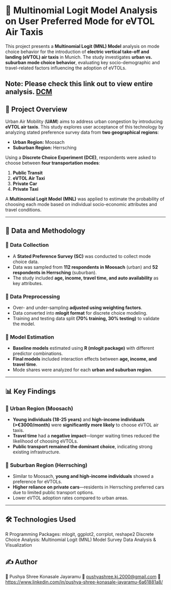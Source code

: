 # 🚀 Multinomial Logit Model Analysis on User Preferred Mode for eVTOL Air Taxis  

This project presents a **Multinomial Logit (MNL) Model** analysis on mode choice behavior for the introduction of **electric vertical take-off and landing (eVTOL) air taxis** in Munich. The study investigates **urban vs. suburban mode choice behavior**, evaluating key socio-demographic and travel-related factors influencing the adoption of eVTOLs.

Note: Please check this link out to view entire analysis. [DCM](https://pushyashree.github.io/Discrete_Choice_Models/)
---

## 📌 Project Overview  

Urban Air Mobility (**UAM**) aims to address urban congestion by introducing **eVTOL air taxis**. This study explores user acceptance of this technology by analyzing stated preference survey data from **two geographical regions**:  
- **Urban Region:** Moosach  
- **Suburban Region:** Herrsching  

Using a **Discrete Choice Experiment (DCE)**, respondents were asked to choose between **four transportation modes**:  
1. **Public Transit**  
2. **eVTOL Air Taxi**  
3. **Private Car**  
4. **Private Taxi**  

A **Multinomial Logit Model (MNL)** was applied to estimate the probability of choosing each mode based on individual socio-economic attributes and travel conditions.

---

## 📂 Data and Methodology  

### 🔹 **Data Collection**  
- A **Stated Preference Survey (SC)** was conducted to collect mode choice data.  
- Data was sampled from **112 respondents in Moosach** (urban) and **52 respondents in Herrsching** (suburban).  
- The study included **age, income, travel time, and auto availability** as key attributes.

### 🔹 **Data Preprocessing**  
- Over- and under-sampling **adjusted using weighting factors**.  
- Data converted into **mlogit format** for discrete choice modeling.  
- Training and testing data split **(70% training, 30% testing)** to validate the model.

### 🔹 **Model Estimation**  
- **Baseline models** estimated using **R (mlogit package)** with different predictor combinations.  
- **Final models** included interaction effects between **age, income, and travel time**.  
- Mode shares were analyzed for each **urban and suburban region**.

---

## 📊 Key Findings  

### 📍 **Urban Region (Moosach)**  
- **Young individuals (18-25 years)** and **high-income individuals (>€3000/month)** were **significantly more likely** to choose eVTOL air taxis.  
- **Travel time** had a **negative impact**—longer waiting times reduced the likelihood of choosing eVTOLs.  
- **Public transport remained the dominant choice**, indicating strong existing infrastructure.  

### 📍 **Suburban Region (Herrsching)**  
- Similar to Moosach, **young and high-income individuals** showed a preference for eVTOLs.  
- **Higher reliance on private cars**—residents in Herrsching preferred cars due to limited public transport options.  
- Lower eVTOL adoption rates compared to urban areas.  

---
## 🛠️ Technologies Used
R Programming
Packages: mlogit, ggplot2, corrplot, reshape2
Discrete Choice Analysis: Multinomial Logit (MNL) Model
Survey Data Analysis & Visualization

## ✍️ Author
👤 Pushya Shree Konasale Jayaramu
📧 pushyashree.kj.2000@gmail.com
🔗 https://www.linkedin.com/in/pushya-shree-konasale-jayaramu-6a61881a8/


